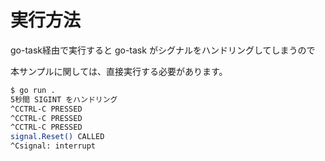 # 実行方法

go-task経由で実行すると go-task がシグナルをハンドリングしてしまうので

本サンプルに関しては、直接実行する必要があります。

```sh
$ go run .
5秒間 SIGINT をハンドリング
^CCTRL-C PRESSED
^CCTRL-C PRESSED
^CCTRL-C PRESSED
signal.Reset() CALLED
^Csignal: interrupt
```
